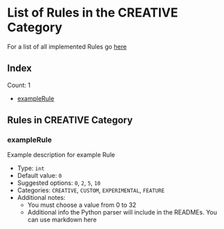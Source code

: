# List of Rules in the CREATIVE Category

For a list of all implemented Rules go [here](../README.md)
## Index
Count: 1
- [exampleRule](#examplerule)

## Rules in CREATIVE Category

### exampleRule
Example description for example Rule    
- Type: `int`
- Default value: `0`
- Suggested options: `0`, `2`, `5`, `10`
- Categories: `CREATIVE`, `CUSTOM`, `EXPERIMENTAL`, `FEATURE`
- Additional notes:
  - You must choose a value from 0 to 32
  - Additional info the Python parser will include in the READMEs. You can use markdown here
